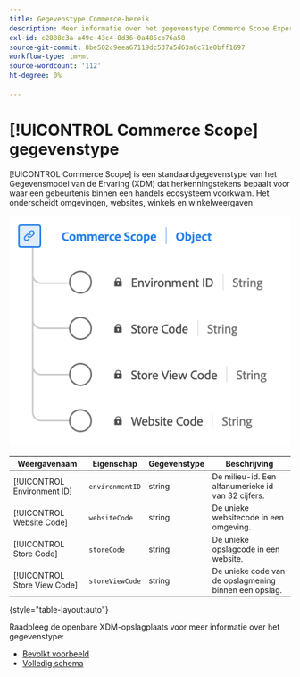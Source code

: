 ```yaml
---
title: Gegevenstype Commerce-bereik
description: Meer informatie over het gegevenstype Commerce Scope Experience Data Model (XDM).
exl-id: c2888c3a-a49c-43c4-8d36-0a485cb76a58
source-git-commit: 8be502c9eea67119dc537a5d63a6c71e0bff1697
workflow-type: tm+mt
source-wordcount: '112'
ht-degree: 0%

---
```


# [!UICONTROL Commerce Scope] gegevenstype

[!UICONTROL Commerce Scope] is een standaardgegevenstype van het Gegevensmodel van de Ervaring (XDM) dat herkenningstekens bepaalt voor waar een gebeurtenis binnen een handels ecosysteem voorkwam. Het onderscheidt omgevingen, websites, winkels en winkelweergaven.

![ een diagram van het gegevenstype van het Bereik van Commerce.](../images/data-types/commerce-scope.png)

| Weergavenaam | Eigenschap | Gegevenstype | Beschrijving |
|---------------------------------|-------------------|-----------|-------------------------------------------------------|
| [!UICONTROL Environment ID] | `environmentID` | string | De milieu-id. Een alfanumerieke id van 32 cijfers. |
| [!UICONTROL Website Code] | `websiteCode` | string | De unieke websitecode in een omgeving. |
| [!UICONTROL Store Code] | `storeCode` | string | De unieke opslagcode in een website. |
| [!UICONTROL Store View Code] | `storeViewCode` | string | De unieke code van de opslagmening binnen een opslag. |

{style="table-layout:auto"}

Raadpleeg de openbare XDM-opslagplaats voor meer informatie over het gegevenstype:

* [ Bevolkt voorbeeld ](https://github.com/adobe/xdm/blob/master/components/datatypes/commercescope.example.1.json)
* [ Volledig schema ](https://github.com/adobe/xdm/blob/master/components/datatypes/commercescope.schema.json)
